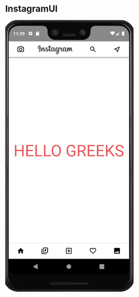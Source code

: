 # InstagramUI
![image](https://github.com/Aktparihar/InstagramUI/blob/main/app/Screenshot/Screenshot.png?raw=true)
